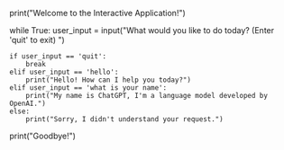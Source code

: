 print("Welcome to the Interactive Application!")

while True:
    user_input = input("What would you like to do today? (Enter 'quit' to exit) ")

    if user_input == 'quit':
        break
    elif user_input == 'hello':
        print("Hello! How can I help you today?")
    elif user_input == 'what is your name':
        print("My name is ChatGPT, I'm a language model developed by OpenAI.")
    else:
        print("Sorry, I didn't understand your request.")

print("Goodbye!")
